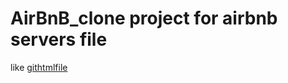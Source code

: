 # AirBnB_clone project for airbnb servers file
like [githtmlfile](https://github.com/dinta-coder/AirBnB_clone/blob/master/web_static/103-index.html)
